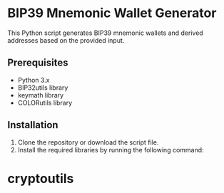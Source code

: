 # BIP39 Mnemonic Wallet Generator

This Python script generates BIP39 mnemonic wallets and derived addresses based on the provided input.

## Prerequisites

- Python 3.x
- BIP32utils library
- keymath library
- COLORutils library

## Installation

1. Clone the repository or download the script file.
2. Install the required libraries by running the following command:

# cryptoutils
